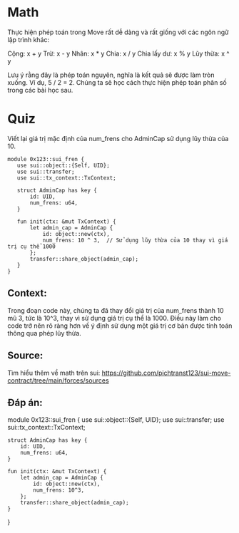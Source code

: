 # Math

Thực hiện phép toán trong Move rất dễ dàng và rất giống với các ngôn ngữ lập trình khác:

Cộng: x + y
Trừ: x - y
Nhân: x * y
Chia: x / y
Chia lấy dư: x % y
Lũy thừa: x ^ y

Lưu ý rằng đây là phép toán nguyên, nghĩa là kết quả sẽ được làm tròn xuống. Ví dụ, 5 / 2 = 2. Chúng ta sẽ học cách thực hiện phép toán phân số trong các bài học sau.

# Quiz

Viết lại giá trị mặc định của num_frens cho AdminCap sử dụng lũy thừa của 10.

```move
module 0x123::sui_fren {
   use sui::object::{Self, UID};
   use sui::transfer;
   use sui::tx_context::TxContext;

   struct AdminCap has key {
       id: UID,
       num_frens: u64,
   }
  
   fun init(ctx: &mut TxContext) {
       let admin_cap = AdminCap {
           id: object::new(ctx),
           num_frens: 10 ^ 3,  // Sử dụng lũy thừa của 10 thay vì giá trị cụ thể 1000
       };
       transfer::share_object(admin_cap);
   }
}
```

## Context:
Trong đoạn code này, chúng ta đã thay đổi giá trị của num_frens thành 10 mũ 3, tức là 10^3, thay vì sử dụng giá trị cụ thể là 1000. Điều này làm cho code trở nên rõ ràng hơn về ý định sử dụng một giá trị cơ bản được tính toán thông qua phép lũy thừa.

## Source:
Tìm hiểu thêm về math trên sui: https://github.com/pichtranst123/sui-move-contract/tree/main/forces/sources

## Đáp án:

module 0x123::sui_fren {
    use sui::object::{Self, UID};
    use sui::transfer;
    use sui::tx_context::TxContext;

    struct AdminCap has key {
        id: UID,
        num_frens: u64,
    }
    
    fun init(ctx: &mut TxContext) {
        let admin_cap = AdminCap {
            id: object::new(ctx),
            num_frens: 10^3,
        };
        transfer::share_object(admin_cap);
    }
}
